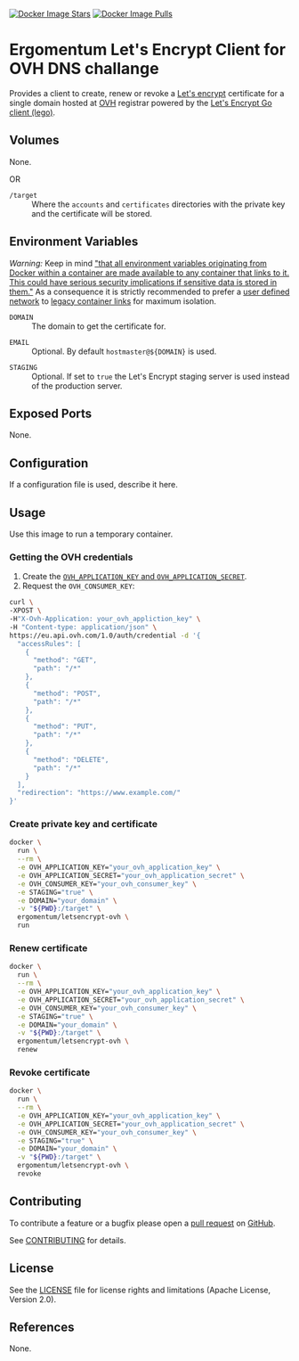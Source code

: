 [![Docker Image Stars](https://img.shields.io/docker/stars/ergomentum/letsencrypt-ovh.svg)](
  https://hub.docker.com/r/ergomentum/letsencrypt-ovh/)
[![Docker Image Pulls](https://img.shields.io/docker/pulls/ergomentum/letsencrypt-ovh.svg)](
  https://hub.docker.com/r/ergomentum/letsencrypt-ovh/)

# Ergomentum Let's Encrypt Client for OVH DNS challange
Provides a client to create, renew or revoke a [Let's encrypt](https://letsencrypt.org/) certificate for a single
domain hosted at [OVH](https://www.ovh.de/) registrar powered by the [Let's Encrypt Go client (lego)](
https://github.com/xenolf/lego).

## Volumes
None.

OR

<dl>
  <dt><code>/target</code></dt>
  <dd>Where the <code>accounts</code> and <code>certificates</code> directories with the private key and the certificate
  will be stored.</dd>
</dl>

## Environment Variables
_Warning:_ Keep in mind ["that all environment variables originating from Docker within a container are made available
to any container that links to it. This could have serious security implications if sensitive data is stored in them."](
https://docs.docker.com/engine/userguide/networking/default_network/dockerlinks/)
As a consequence it is strictly recommended to prefer a [user defined network](
https://docs.docker.com/engine/userguide/networking/dockernetworks/#user-defined-networks) to [legacy container links](
https://docs.docker.com/engine/userguide/networking/default_network/dockerlinks/) for maximum isolation.

<dl>
  <dt><code>DOMAIN</code></dt>
  <dd>The domain to get the certificate for.</dd>
</dl>

<dl>
  <dt><code>EMAIL</code></dt>
  <dd>Optional. By default <code>hostmaster@${DOMAIN}</code> is used.</dd>
</dl>

<dl>
  <dt><code>STAGING</code></dt>
  <dd>Optional. If set to <code>true</code> the Let's Encrypt staging server is used instead of the production server.</dd>
</dl>

## Exposed Ports
None.

## Configuration
If a configuration file is used, describe it here.

## Usage
Use this image to run a temporary container.

### Getting the OVH credentials
1. Create the [`OVH_APPLICATION_KEY` and `OVH_APPLICATION_SECRET`](https://api.ovh.com/g934.first_step_with_api).
2. Request the `OVH_CONSUMER_KEY`:
```bash
curl \
-XPOST \
-H"X-Ovh-Application: your_ovh_appliction_key" \
-H "Content-type: application/json" \
https://eu.api.ovh.com/1.0/auth/credential -d '{
  "accessRules": [
    {
      "method": "GET",
      "path": "/*"
    },
    {
      "method": "POST",
      "path": "/*"
    },
    {
      "method": "PUT",
      "path": "/*"
    },
    {
      "method": "DELETE",
      "path": "/*"
    }
  ],
  "redirection": "https://www.example.com/"
}'
```

### Create private key and certificate
```bash
docker \
  run \
  --rm \
  -e OVH_APPLICATION_KEY="your_ovh_application_key" \
  -e OVH_APPLICATION_SECRET="your_ovh_application_secret" \
  -e OVH_CONSUMER_KEY="your_ovh_consumer_key" \
  -e STAGING="true" \
  -e DOMAIN="your_domain" \
  -v "${PWD}:/target" \
  ergomentum/letsencrypt-ovh \
  run
```

### Renew certificate
```bash
docker \
  run \
  --rm \
  -e OVH_APPLICATION_KEY="your_ovh_application_key" \
  -e OVH_APPLICATION_SECRET="your_ovh_application_secret" \
  -e OVH_CONSUMER_KEY="your_ovh_consumer_key" \
  -e STAGING="true" \
  -e DOMAIN="your_domain" \
  -v "${PWD}:/target" \
  ergomentum/letsencrypt-ovh \
  renew
```

### Revoke certificate
```bash
docker \
  run \
  --rm \
  -e OVH_APPLICATION_KEY="your_ovh_application_key" \
  -e OVH_APPLICATION_SECRET="your_ovh_application_secret" \
  -e OVH_CONSUMER_KEY="your_ovh_consumer_key" \
  -e STAGING="true" \
  -e DOMAIN="your_domain" \
  -v "${PWD}:/target" \
  ergomentum/letsencrypt-ovh \
  revoke
```

## Contributing
To contribute a feature or a bugfix please open a [pull request](https://github.com/ergomentum/letsencrypt-ovh/pulls) on
[GitHub](https://github.com/ergomentum/letsencrypt-ovh/).

See [CONTRIBUTING](https://github.com/ergomentum/letsencrypt-ovh/blob/master/CONTRIBUTING.md) for details.

## License
See the [LICENSE](https://github.com/ergomentum/letsencrypt-ovh/blob/master/LICENSE.md) file for license rights and
limitations (Apache License, Version 2.0).

## References
None.
